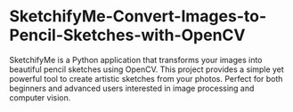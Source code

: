 # SketchifyMe-Convert-Images-to-Pencil-Sketches-with-OpenCV
SketchifyMe is a Python application that transforms your images into beautiful pencil sketches using OpenCV. This project provides a simple yet powerful tool to create artistic sketches from your photos. Perfect for both beginners and advanced users interested in image processing and computer vision.
